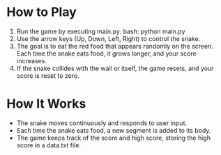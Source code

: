# How to Play
1. Run the game by executing main.py:
  bash: python main.py
2. Use the arrow keys (Up, Down, Left, Right) to control the snake.
3. The goal is to eat the red food that appears randomly on the screen. Each time the snake eats food, it grows longer, and your score increases.
4. If the snake collides with the wall or itself, the game resets, and your score is reset to zero.

# How It Works
- The snake moves continuously and responds to user input.
- Each time the snake eats food, a new segment is added to its body.
- The game keeps track of the score and high score, storing the high score in a data.txt file.
